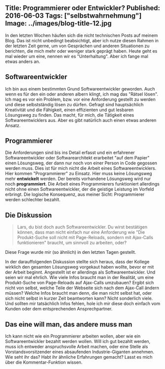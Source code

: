 Title: Programmierer oder Entwickler?
Published: 2016-06-03
Tags: ["selbstwahrnehmung"]
Image: ../images/blog-title-12.jpg
---
In den letzten Wochen häufen sich die nicht technischen Posts auf meinem Blog. Das ist nicht unbedingt beabsichtigt, aber ich nutze diesen Rahmen in der letzten Zeit gerne, um von Gesprächen und anderen Situationen zu berichten, die mich mehr oder weniger stark geprägt haben. Heute geht es mal wieder um eine, nennen wir es "Unterhaltung". Aber ich fange mal etwas anders an.

## Softwareentwickler
Ich bin aus einem bestimmten Grund Softwareentwickler geworden. Auch wenn es für den ein oder anderen albern klingt, ich mag das "Rätsel lösen". Ich mag es vor ein Problem, bzw. vor eine Anforderung gestellt zu werden und diese selbstständig lösen zu dürfen. Gefragt sind hauptsächlich Kreativität und die Fähigkeit, einen effizienten und gut lesbaren Lösungsweg zu finden. Das macht, für mich, die Tätigkeit eines Softwareentwicklers aus. Aber es gibt natürlich auch einen etwas anderen Ansatz<!-- Read More -->.

## Programmierer
 Die Anforderungen sind bis ins Detail erfasst und ein erfahrener Softwareentwickler oder Softwarearchitekt erarbeitet "auf dem Papier" einen Lösungsweg, der dann nur noch von einer Person in Code gegossen werden muss. Dies ist für mich nicht die Arbeit eines Softwareentwicklers. Hier kommen "Programmierer" zu Einsatz. Hier muss keine Lösungsweg mehr **entwickelt** werden. Der bereits vorhandene Lösungsweg wird nur noch **programmiert**. Die Arbeit eines Programmierers funktioniert allerdings nicht ohne einen Softwareentwickler, der die geistige Leistung im Vorfeld erbringt. Die logische Konsequenz, aus meiner Sicht: Programmierer werden schlechter bezahlt.

## Die Diskussion

> Lars, du bist doch auch Softwareentwickler. Du wirst bestätigen können, dass man nicht einfach nur eine Anforderung wie "Die Produkt-Suche soll nicht mit Page-Reloads, sondern mit Ajax-Calls funktionieren" braucht, um sinnvoll zu arbeiten, oder?

Diese Frage wurde mir (so ähnlich) in den letzten Tagen gestellt. 

In der darauffolgenden Diskussion stellte sich heraus, dass der Kollege wirklich den gesamten Lösungsweg vorgekaut haben wollte, bevor er mit der Arbeit beginnt. Angestellt ist er allerdings als Softwareentwickler. Und seien wir mal ehrlich. Wie viele Infos braucht man in der Realität, um eine Produkt-Suche von Page-Reloads auf Ajax-Calls umzubauen? Ergibt sich nicht von selbst, welche Teile der Webseite sich nach dem Ajax-Call ändern müssen? Welche Infos braucht man denn, die man nicht selbst hat, oder sich nicht selbst in kurzer Zeit beantworten kann? Nicht sonderlich viele. Und sollten mir tatsächlich Infos fehlen, hole ich mir diese doch einfach vom Kunden oder dem entsprechenden Ansprechpartner.

## Das eine will man, das andere muss man

Ich kann nicht wie ein Programmierer arbeiten wollen, aber wie ein Softwareentwickler bezahlt werden wollen. Will ich gut bezahlt werden, muss ich entweder anspruchsvolle Arbeit machen, oder eine Stelle als Vorstandsvorsitzender eines absaufenden Industrie-Giganten annehmen.
Wie seht ihr das? Habt ihr ähnliche Erfahrungen gemacht? Lasst es mich über die Kommentar-Funktion wissen.